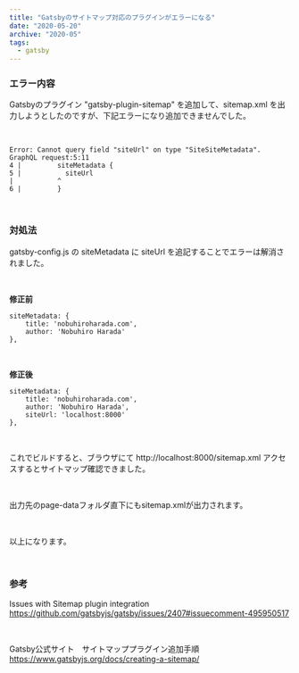```yaml
---
title: "Gatsbyのサイトマップ対応のプラグインがエラーになる"
date: "2020-05-20"
archive: "2020-05"
tags:
  - gatsby
---
```


### エラー内容

Gatsbyのプラグイン "gatsby-plugin-sitemap" を追加して、sitemap.xml を出力しようとしたのですが、下記エラーになり追加できませんでした。

<br />

    Error: Cannot query field "siteUrl" on type "SiteSiteMetadata".
    GraphQL request:5:11
    4 |         siteMetadata {
    5 |           siteUrl
    |           ^
    6 |         }

<br />

### 対処法

gatsby-config.js の siteMetadata に siteUrl を追記することでエラーは解消されました。

<br />

**修正前**

    siteMetadata: {
        title: 'nobuhiroharada.com',
        author: 'Nobuhiro Harada'
    },

<br />

**修正後**

    siteMetadata: {
        title: 'nobuhiroharada.com',
        author: 'Nobuhiro Harada',
        siteUrl: 'localhost:8000'
    },

<br />

これでビルドすると、ブラウザにて http://localhost:8000/sitemap.xml アクセスするとサイトマップ確認できました。

<br />

出力先のpage-dataフォルダ直下にもsitemap.xmlが出力されます。

<br />

以上になります。

<br />

### 参考
Issues with Sitemap plugin integration
https://github.com/gatsbyjs/gatsby/issues/2407#issuecomment-495950517

<br />

Gatsby公式サイト　サイトマッププラグイン追加手順
https://www.gatsbyjs.org/docs/creating-a-sitemap/
